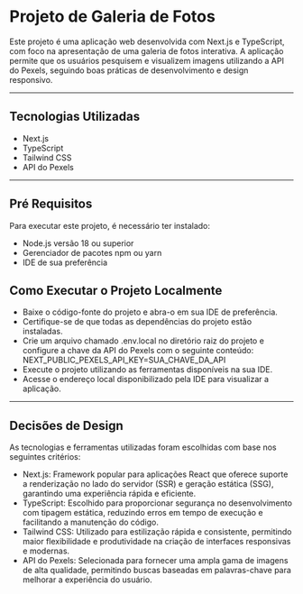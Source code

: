 # **Projeto de Galeria de Fotos**

Este projeto é uma aplicação web desenvolvida com Next.js e TypeScript, com foco na apresentação de uma galeria de fotos interativa. A aplicação permite que os usuários pesquisem e visualizem imagens utilizando a API do Pexels, seguindo boas práticas de desenvolvimento e design responsivo.

---

## **Tecnologias Utilizadas**

- Next.js
- TypeScript
- Tailwind CSS
- API do Pexels
  
---

## **Pré Requisitos**
Para executar este projeto, é necessário ter instalado:

- Node.js versão 18 ou superior
- Gerenciador de pacotes npm ou yarn
- IDE de sua preferência

## **Como Executar o Projeto Localmente**
- Baixe o código-fonte do projeto e abra-o em sua IDE de preferência.
- Certifique-se de que todas as dependências do projeto estão instaladas.
- Crie um arquivo chamado .env.local no diretório raiz do projeto e configure a chave da API do Pexels com o seguinte conteúdo:
  NEXT_PUBLIC_PEXELS_API_KEY=SUA_CHAVE_DA_API
- Execute o projeto utilizando as ferramentas disponíveis na sua IDE.
- Acesse o endereço local disponibilizado pela IDE para visualizar a aplicação.

---
## **Decisões de Design**
As tecnologias e ferramentas utilizadas foram escolhidas com base nos seguintes critérios:

- Next.js: Framework popular para aplicações React que oferece suporte a renderização no lado do servidor (SSR) e geração estática (SSG), garantindo uma experiência rápida e eficiente.
- TypeScript: Escolhido para proporcionar segurança no desenvolvimento com tipagem estática, reduzindo erros em tempo de execução e facilitando a manutenção do código.
- Tailwind CSS: Utilizado para estilização rápida e consistente, permitindo maior flexibilidade e produtividade na criação de interfaces responsivas e modernas.
- API do Pexels: Selecionada para fornecer uma ampla gama de imagens de alta qualidade, permitindo buscas baseadas em palavras-chave para melhorar a experiência do usuário.

